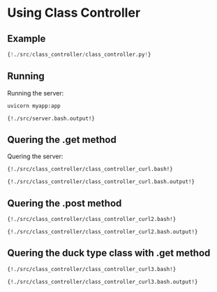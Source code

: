 # Using Class Controller

## Example

```python
{!./src/class_controller/class_controller.py!}
```

## Running 

Running the server:

```bash
uvicorn myapp:app
```

```
{!./src/server.bash.output!}
```

## Quering the .get method

Quering the server:

```bash
{!./src/class_controller/class_controller_curl.bash!}
```

```
{!./src/class_controller/class_controller_curl.bash.output!}
```

## Quering the .post method

```bash
{!./src/class_controller/class_controller_curl2.bash!}
```

```
{!./src/class_controller/class_controller_curl2.bash.output!}
```

## Quering the duck type class with .get method 

```bash
{!./src/class_controller/class_controller_curl3.bash!}
```

```
{!./src/class_controller/class_controller_curl3.bash.output!}
```
